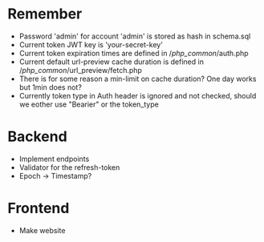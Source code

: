 # Remember
- Password 'admin' for account 'admin' is stored as hash in schema.sql
- Current token JWT key is 'your-secret-key'
- Current token expiration times are defined in /_php_common_/auth.php
- Current default url-preview cache duration is defined in /_php_common_/url_preview/fetch.php
- There is for some reason a min-limit on cache duration? One day works but 1min does not?
- Currently token type in Auth header is ignored and not checked, should we eother use "Bearier" or the token_type

# Backend
- Implement endpoints
- Validator for the refresh-token
- Epoch -> Timestamp?

# Frontend
- Make website
